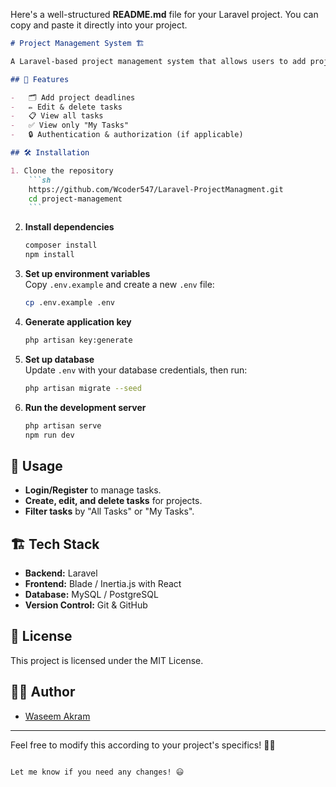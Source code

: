 Here's a well-structured **README.md** file for your Laravel project. You can copy and paste it directly into your project.

````markdown
# Project Management System 🏗️

A Laravel-based project management system that allows users to add project deadlines, edit, delete tasks, and manage tasks efficiently.

## 🚀 Features

-   🗂️ Add project deadlines
-   ✏️ Edit & delete tasks
-   📋 View all tasks
-   ✅ View only "My Tasks"
-   🔒 Authentication & authorization (if applicable)

## 🛠️ Installation

1. Clone the repository
    ```sh
    https://github.com/Wcoder547/Laravel-ProjectManagment.git
    cd project-management
    ```
````

2. **Install dependencies**

    ```sh
    composer install
    npm install
    ```

3. **Set up environment variables**  
   Copy `.env.example` and create a new `.env` file:

    ```sh
    cp .env.example .env
    ```

4. **Generate application key**

    ```sh
    php artisan key:generate
    ```

5. **Set up database**  
   Update `.env` with your database credentials, then run:

    ```sh
    php artisan migrate --seed
    ```

6. **Run the development server**
    ```sh
    php artisan serve
    npm run dev
    ```

## 🔧 Usage

-   **Login/Register** to manage tasks.
-   **Create, edit, and delete tasks** for projects.
-   **Filter tasks** by "All Tasks" or "My Tasks".

## 🏗️ Tech Stack

-   **Backend:** Laravel
-   **Frontend:** Blade / Inertia.js with React
-   **Database:** MySQL / PostgreSQL
-   **Version Control:** Git & GitHub

## 📜 License

This project is licensed under the MIT License.

## 👨‍💻 Author

-   [Waseem Akram](https://github.com/Wcoder547)

---

Feel free to modify this according to your project's specifics! 🚀🔥

```

Let me know if you need any changes! 😃
```
